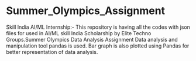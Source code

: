 # Summer_Olympics_Assignment
Skill India AI/ML Internship:-  This repository is having all the codes with json files for used in AI/ML skill India Scholarship by Elite Techno Groups.Summer Olympics Data Analysis Assignment Data analysis and manipulation tool pandas is used. Bar graph is also plotted using Pandas for better representation of data analysis.
